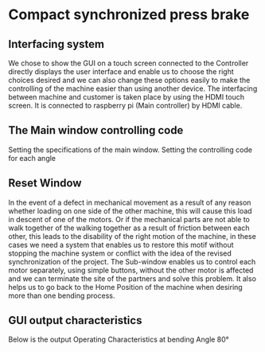 # Compact synchronized press brake
## Interfacing system
We chose to show the GUI on a touch screen connected to the Controller directly displays the user interface and enable us to choose the right choices desired and we can also change these options easily to make the controlling of the machine easier than using another device.
The interfacing between machine and customer is taken place by using the HDMI touch screen. 
It is connected to raspberry pi (Main controller) by HDMI cable.
 
## The Main window controlling code
Setting the specifications of the main window.
Setting the controlling code for each angle


## Reset Window
In the event of a defect in mechanical movement as a result of any reason whether loading on one side of the other machine, this will cause this load in descent of one of the motors.
Or if the mechanical parts are not able to walk together of the walking together as a result of friction between each other, this leads to the disability of the right motion of the machine, in these cases we need a system that enables us to restore this motif without stopping the machine system or conflict with the idea of the revised synchronization of the project.
The Sub-window enables us to control each motor separately, using simple buttons, without the other motor is affected and we can terminate the site of the partners and solve this problem. It also helps us to go back to the Home Position of the machine when desiring more than one bending process.

## GUI output characteristics
Below is the output Operating Characteristics at bending Angle 80°

